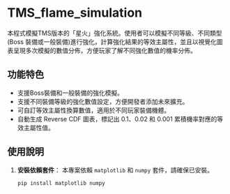 # TMS_flame_simulation

本程式模擬TMS版本的「星火」強化系統。使用者可以模擬不同等級、不同類型 (Boss 裝備或一般裝備)進行強化，計算強化結果的等效主屬性，並且以視覺化圖表呈現多次模擬的數值分佈，方便玩家了解不同強化數值的機率分佈。

## 功能特色
- 支援Boss裝備和一般裝備的強化模擬。
- 支援不同裝備等級的強化數值設定，方便開發者添加未來擴充。
- 可自訂等效主屬性換算數值，適用於不同玩家裝備機體。
- 自動生成 Reverse CDF 圖表，標記出 0.1、0.02 和 0.001 累積機率對應的等效主屬性值。

## 使用說明

1. **安裝依賴套件**：
   本專案依賴 `matplotlib` 和 `numpy` 套件，請確保已安裝。

   ```bash
   pip install matplotlib numpy

